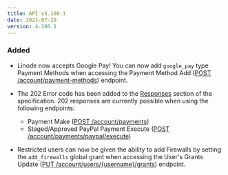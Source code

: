 ```yaml
---
title: API v4.100.1
date: 2021-07-29
version: 4.100.1
---
```


### Added

- Linode now accepts Google Pay! You can now add `google_pay` type Payment Methods when accessing the Payment Method Add ([POST /account/payment-methods](https://www.linode.com/docs/api/account/#payment-method-add)) endpoint.

- The 202 Error code has been added to the [Responses](https://www.linode.com/docs/api/#responses) section of the specification. 202 responses are currently possible when using the following endpoints:
    - Payment Make ([POST /account/payments](https://www.linode.com/docs/api/account/#payment-make))
    - Staged/Approved PayPal Payment Execute ([POST /account/payments/paypal/execute](https://www.linode.com/docs/api/account/#stagedapproved-paypal-payment-execute))

- Restricted users can now be given the ability to add Firewalls by setting the `add_firewalls` global grant when accessing the User's Grants Update ([PUT /account/users/{username}/grants](https://www.linode.com/docs/api/account/#users-grants-update)) endpoint.